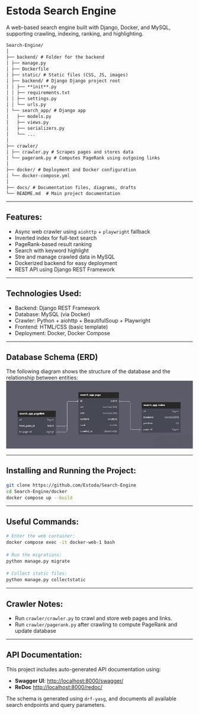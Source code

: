 # Estoda Search Engine

A web-based search engine built with Django, Docker, and MySQL, supporting crawling, indexing, ranking, and highlighting.

```text
Search-Engine/
│
├── backend/ # Folder for the backend
│ ├── manage.py
│ ├── Dockerfile
│ ├── static/ # Static files (CSS, JS, images)
│ ├── backend/ # Django Django project root
│ │ ├── **init**.py
│ │ ├── requirements.txt
│ │ ├── settings.py
│ │ └── urls.py
│ └── search_app/ # Django app
│   ├── models.py
│   ├── views.py
│   ├── serializers.py
│   └── ...
│
├── crawler/
│ ├── crawler.py # Scrapes pages and stores data
│ └── pagerank.py # Computes PageRank using outgoing links
│
├── docker/ # Deployment and Docker configuration
│ └── docker-compose.yml
│
├── docs/ # Documentation files, diagrams, drafts
└── README.md  # Main project documentation
```
---

## Features:
- Async web crawler using `aiohttp` + `playwright` fallback
- Inverted index for full-text search
- PageRank-based result ranking
- Search with keyword highlight
- Stre and manage crawled data in MySQL
- Dockerized backend for easy deployment
- REST API using Django REST Framework

---

## Technologies Used:

- Backend: Django REST Framework
- Database: MySQL (via Docker)
- Crawler: Python + aiohttp + BeautifulSoup + Playwright
- Frontend: HTML/CSS (basic template)
- Deployment: Docker, Docker Compose

---

## Database Schema (ERD)

The following diagram shows the structure of the database and the relationship between entities:
![ERD](docs/ERD.png)

---

## Installing and Running the Project:

```bash
git clone https://github.com/Estoda/Search-Engine
cd Search-Engine/docker
docker compose up --build
```

---
## Useful Commands: 

```bash
# Enter the web container:
docker compose exec -it docker-web-1 bash

# Run the migrations:
python manage.py migrate

# Collect static files:
python manage.py collectstatic
```

---

## Crawler Notes:

- Run `crawler/crawler.py` to crawl and store web pages and links.
- Run `crawler/pagerank.py` after crawling to compute PageRank and update database

---


## API Documentation:

This project includes auto-generated API documentation using:

- **Swagger UI**: [http://localhost:8000/swagger/](http://localhost:8000/swagger/)
- **ReDoc** [http://localhost:8000/redoc/](http://localhost:8000/redoc/)

The schema is generated using `drf-yasg`, and documents all available search endpoints and query parameters.